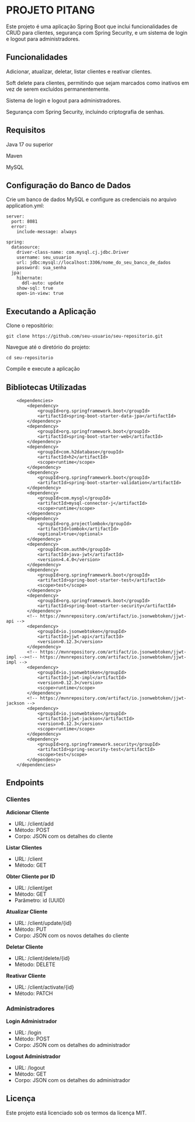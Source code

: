# PROJETO PITANG

Este projeto é uma aplicação Spring Boot que inclui funcionalidades de CRUD para clientes, segurança com Spring Security, e um sistema de login e logout para administradores.

## Funcionalidades

Adicionar, atualizar, deletar, listar clientes e reativar clientes.

Soft delete para clientes, permitindo que sejam marcados como inativos em vez de serem excluídos permanentemente.

Sistema de login e logout para administradores.

Segurança com Spring Security, incluindo criptografia de senhas.

## Requisitos

Java 17 ou superior

Maven

MySQL

## Configuração do Banco de Dados

Crie um banco de dados MySQL e configure as credenciais no arquivo application.yml:

```
server:
  port: 8081
  error:
    include-message: always

spring:
  datasource:
    driver-class-name: com.mysql.cj.jdbc.Driver
    username: seu_usuario
    url: jdbc:mysql://localhost:3306/nome_do_seu_banco_de_dados
    password: sua_senha
  jpa:
    hibernate:
      ddl-auto: update
    show-sql: true
    open-in-view: true
```

## Executando a Aplicação

Clone o repositório:

```
git clone https://github.com/seu-usuario/seu-repositorio.git
```

Navegue até o diretório do projeto:

```
cd seu-repositorio
```

Compile e execute a aplicação

## Bibliotecas Utilizadas

```
	<dependencies>
		<dependency>
			<groupId>org.springframework.boot</groupId>
			<artifactId>spring-boot-starter-data-jpa</artifactId>
		</dependency>
		<dependency>
			<groupId>org.springframework.boot</groupId>
			<artifactId>spring-boot-starter-web</artifactId>
		</dependency>
		<dependency>
			<groupId>com.h2database</groupId>
			<artifactId>h2</artifactId>
			<scope>runtime</scope>
		</dependency>
		<dependency>
			<groupId>org.springframework.boot</groupId>
			<artifactId>spring-boot-starter-validation</artifactId>
		</dependency>
		<dependency>
			<groupId>com.mysql</groupId>
			<artifactId>mysql-connector-j</artifactId>
			<scope>runtime</scope>
		</dependency>
		<dependency>
			<groupId>org.projectlombok</groupId>
			<artifactId>lombok</artifactId>
			<optional>true</optional>
		</dependency>
		<dependency>
			<groupId>com.auth0</groupId>
			<artifactId>java-jwt</artifactId>
			<version>4.4.0</version>
		</dependency>
		<dependency>
			<groupId>org.springframework.boot</groupId>
			<artifactId>spring-boot-starter-test</artifactId>
			<scope>test</scope>
		</dependency>
		<dependency>
			<groupId>org.springframework.boot</groupId>
			<artifactId>spring-boot-starter-security</artifactId>
		</dependency>
		<!-- https://mvnrepository.com/artifact/io.jsonwebtoken/jjwt-api -->
		<dependency>
			<groupId>io.jsonwebtoken</groupId>
			<artifactId>jjwt-api</artifactId>
			<version>0.12.3</version>
		</dependency>
		<!-- https://mvnrepository.com/artifact/io.jsonwebtoken/jjwt-impl --><!-- https://mvnrepository.com/artifact/io.jsonwebtoken/jjwt-impl -->
		<dependency>
			<groupId>io.jsonwebtoken</groupId>
			<artifactId>jjwt-impl</artifactId>
			<version>0.12.3</version>
			<scope>runtime</scope>
		</dependency>
		<!-- https://mvnrepository.com/artifact/io.jsonwebtoken/jjwt-jackson -->
		<dependency>
			<groupId>io.jsonwebtoken</groupId>
			<artifactId>jjwt-jackson</artifactId>
			<version>0.12.3</version>
			<scope>runtime</scope>
		</dependency>
		<dependency>
			<groupId>org.springframework.security</groupId>
			<artifactId>spring-security-test</artifactId>
			<scope>test</scope>
		</dependency>
	</dependencies>
```
## Endpoints

### Clientes

**Adicionar Cliente**

* URL: /client/add
* Método: POST
* Corpo: JSON com os detalhes do cliente

**Listar Clientes**

* URL: /client
* Método: GET

**Obter Cliente por ID**

* URL: /client/get
* Método: GET
* Parâmetro: id (UUID)

**Atualizar Cliente**

* URL: /client/update/{id}
* Método: PUT
* Corpo: JSON com os novos detalhes do cliente

**Deletar Cliente**

* URL: /client/delete/{id}
* Método: DELETE

**Reativar Cliente** 

* URL: /client/activate/{id}
* Método: PATCH

### Administradores

**Login Administrador**

* URL: /login
* Método: POST
* Corpo: JSON com os detalhes do administrador

**Logout Administrador**

* URL: /logout
* Método: GET
* Corpo: JSON com os detalhes do administrador

## Licença

Este projeto está licenciado sob os termos da licença MIT.
